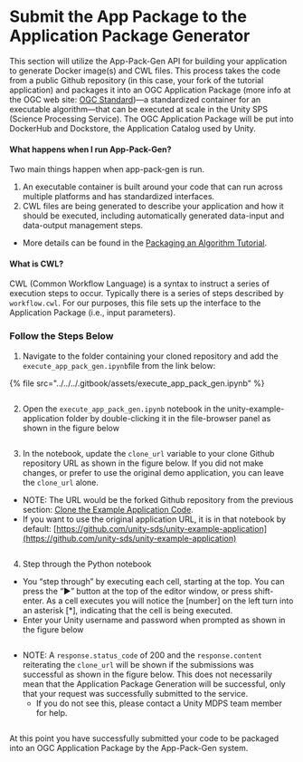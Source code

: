 # Submit the App Package to the Application Package Generator

This section will utilize the App-Pack-Gen API for building your application to generate Docker image(s) and CWL files. This process takes the code from a public Github repository (in this case, your fork of the tutorial application) and packages it into an OGC Application Package (more info at the OGC web site: [OGC Standard](https://docs.ogc.org/bp/20-089r1.html#toc16))—a standardized container for an executable algorithm—that can be executed at scale in the Unity SPS (Science Processing Service). The OGC Application Package will be put into DockerHub and Dockstore, the Application Catalog used by Unity.

#### **What happens when I run App-Pack-Gen?**

Two main things happen when app-pack-gen is run.

1. An executable container is  built around your code that can run across multiple platforms and has standardized interfaces.
2. CWL files are being generated to describe your application and how it should be executed, including automatically generated data-input and data-output management steps.

* More details can be found in the [Packaging an Algorithm Tutorial](../algorithms-and-algorithm-development/packaging-an-algorithm.md).

#### **What is CWL?**

CWL (Common Workflow Language) is a syntax to instruct a series of execution steps to occur. Typically there is a series of steps described by `workflow.cwl`. For our purposes, this file sets up the interface to the Application Package (i.e., input parameters).

### Follow the Steps Below

1. Navigate to the folder containing your cloned repository and add the `execute_app_pack_gen.ipynb`file from the link below:

{% file src="../../../.gitbook/assets/execute_app_pack_gen.ipynb" %}

<figure><img src="https://lh7-rt.googleusercontent.com/docsz/AD_4nXdFCvNMuQHYogOiIG0ginKN9KPZYzW-e8xSJRpaNRqNt91HEUtNfSYjM94TYnlLNcmAszh_gtopkuI0RTbTam0Jd8q6_Wbh3I48hdgiGZD47LBRmDDg9FB5_uyf7Q1yQnEITnlcDjrxLQUgh3BVoOyNL_cgXYb4mIh4O8fBxw?key=K2x_DkLuOSzQLgkvGhINiA" alt=""><figcaption></figcaption></figure>

2. Open the `execute_app_pack_gen.ipynb` notebook in the unity-example-application folder by double-clicking it in the file-browser panel as shown in the figure below

<figure><img src="https://lh7-rt.googleusercontent.com/docsz/AD_4nXftj4r8aL1ylBt7XMSn98Ya9qtcEWcb2FQtv9u0dttNu9uKEmTBR5DmLkBvD0XDoVTSwSm8v0SkB1KKStHM_ZvkzixvW8KzYsSOLuW_n3HRgSUk3-C_tXrFbetleVmSaYpS1Rxj8tqFDl_i5CSlxy_5_bT6E0nfl0yrlcuG?key=K2x_DkLuOSzQLgkvGhINiA" alt=""><figcaption></figcaption></figure>

3. In the notebook, update the `clone_url` variable to your clone Github repository URL as shown in the figure below. If you did not make changes, or prefer to use the original demo application, you can leave the `clone_url` alone.

* NOTE: The URL would be the forked Github repository from the previous section: [Clone the Example Application Code](clone-the-example-application-code.md).
* If you want to use the original application URL, it is in that notebook by default: [https://github.com/unity-sds/unity-example-application](https://github.com/unity-sds/unity-example-application)

<figure><img src="https://lh7-rt.googleusercontent.com/docsz/AD_4nXeHqtPIOgl8gXT-V0lI6ReItn4uTX3dBokjCV6d9K5N4AjHdoRvLt6VOjg51SpclgznO2M9ygV-VZYq_KODxH73WRpG0EMHC3o_FlhpHRi1WZ7Nzfx9tb8tFAMD688gmg4eG8KZGQdHBdtBlDbGW0b6H-ChctBSMBVtdud6?key=K2x_DkLuOSzQLgkvGhINiA" alt=""><figcaption></figcaption></figure>

4. Step through the Python notebook

* You “step through” by executing each cell, starting at the top. You can press the “▶” button at the top of the editor window, or press shift-enter. As a cell executes you will notice the \[number] on the left turn into an asterisk \[\*], indicating that the cell is being executed.
* Enter your Unity username and password when prompted as shown in the figure below

<figure><img src="https://lh7-rt.googleusercontent.com/docsz/AD_4nXfo-LzCwUSzxl72xIgPPtuMkkWxfxhriAMzHQOS62tYDDhPCVoW84ZB6Rbq3aTa_y57k4kxfk_roNOKqb13e22FJCecNEf0dKPAGJbMebNC164Ndx9v4QPBsn41X4XKJshP6gJqZ9-XW_hyLftYWXeGcbYQCzRESvbruBZPvg?key=K2x_DkLuOSzQLgkvGhINiA" alt=""><figcaption></figcaption></figure>

* NOTE: A `response.status_code` of 200 and the `response.content` reiterating the `clone_url` will be shown if the submissions was successful as shown in the figure below. This does not necessarily mean that the Application Package Generation will be successful, only that your request was successfully submitted to the service.
  * If you do not see this, please contact a Unity MDPS team member for help.

<figure><img src="https://lh7-rt.googleusercontent.com/docsz/AD_4nXdOjFp-Du8x4A9S3pZKj5q9_vCbShxBELk_nJmyfi19j_Gl4RKjb_c-y4DDqAk7gonO7YLniR-mC1WeLB78iQlzQtm1uMCoAK68hJO5qz00ZRhT557UIdpbjIQ_Hxpem_BHIQmLsTHa8ixxpTDN_Is4Ogq6B4TE7bEpPWQgJg?key=K2x_DkLuOSzQLgkvGhINiA" alt=""><figcaption></figcaption></figure>

At this point you have successfully submitted your code to be packaged into an OGC Application Package by the App-Pack-Gen system.

